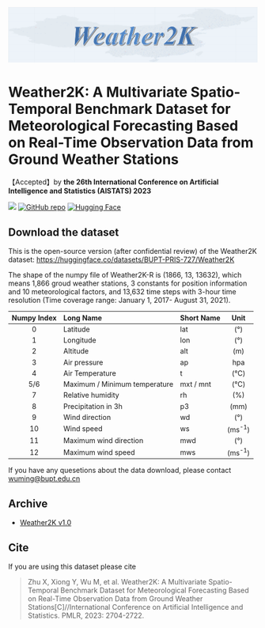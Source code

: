 ![Logo](https://github.com/bycnfz/weather2k/blob/main/logo.png)

# Weather2K: A Multivariate Spatio-Temporal Benchmark Dataset for Meteorological Forecasting Based on Real-Time Observation Data from Ground Weather Stations

【Accepted】by **the 26th International Conference on Artificial Intelligence and Statistics (AISTATS) 2023**

<a href='[https://arxiv.org/abs/2409.17508](https://arxiv.org/abs/2302.10493)'><img src='https://img.shields.io/badge/Paper-Arxiv-red'></a>  [![GitHub repo](https://img.shields.io/badge/github-repo-green)](https://github.com/Xun-Zhu/weather2k/)  [![Hugging Face](https://img.shields.io/badge/HuggingFace-Dataset-yellow)](https://huggingface.co/datasets/BUPT-PRIS-727/Weather2K)

## Download the dataset

This is the open-source version (after confidential review) of the Weather2K dataset: https://huggingface.co/datasets/BUPT-PRIS-727/Weather2K

The shape of the numpy file of Weather2K-R is (1866, 13, 13632), which means 1,866 groud weather stations, 3 constants for position information and 10 meteorological factors, and 13,632 time steps with 3-hour time resolution (Time coverage range: January 1, 2017- August 31, 2021).



|  Numpy Index   | **Long Name**                             | **Short Name**         | **Unit** |
| :------------: | :---------------------------------------- | :--------------------- | :------: |
|       0        | Latitude                                  | lat                    |   (°)    |
|       1        | Longitude                                 | lon                    |   (°)    |
|       2        | Altitude                                  | alt                    |   (m)    |
|       3        | Air pressure                              | ap                     |   hpa    |
|       4        | Air Temperature                           | t                      |   (°C)   |
|      5/6       | Maximum / Minimum temperature             | mxt / mnt              |   (°C)   |
|       7        | Relative humidity                         | rh                     |   (%)    |
|       8        | Precipitation in 3h                       | p3                     |   (mm)   |
|       9        | Wind direction                            | wd                     |   (°)    |
|       10       | Wind speed                                | ws                     | (ms<sup>-1</sup>) |
|       11       | Maximum wind direction                    | mwd                    |   (°)    |
|       12       | Maximum wind speed                        | mws                    | (ms<sup>-1</sup>) |

If you have any quesetions about the data download, please contact wuming@bupt.edu.cn



## Archive

- [Weather2K v1.0](https://github.com/Xun-Zhu/weather2k/tree/v1.0.0)


## Cite

If you are using this dataset please cite 
> Zhu X, Xiong Y, Wu M, et al. Weather2K: A Multivariate Spatio-Temporal Benchmark Dataset for Meteorological Forecasting Based on Real-Time Observation Data from Ground Weather Stations[C]//International Conference on Artificial Intelligence and Statistics. PMLR, 2023: 2704-2722.
